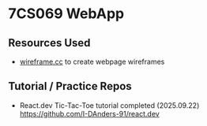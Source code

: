 # 7CS069 WebApp

## Resources Used
* <a href="https://wireframe.cc/">wireframe.cc</a> to create webpage wireframes

## Tutorial / Practice Repos
* React.dev Tic-Tac-Toe tutorial completed (2025.09.22)
      https://github.com/I-DAnders-91/react.dev
